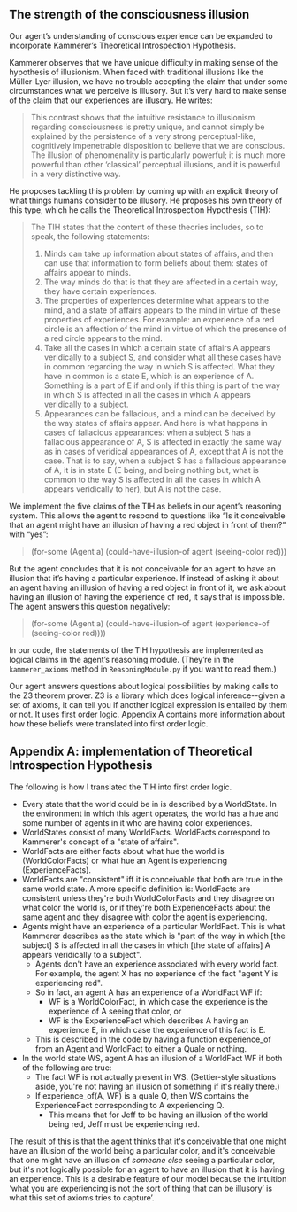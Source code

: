 ## The strength of the consciousness illusion

Our agent’s understanding of conscious experience can be expanded to incorporate  Kammerer’s Theoretical Introspection Hypothesis.

Kammerer observes  that we have unique difficulty in making sense of the hypothesis of illusionism. When faced with traditional illusions like the Müller-Lyer illusion, we have no trouble accepting the claim that under some circumstances what we perceive is illusory. But it’s very hard to make sense of the claim that our experiences are illusory. He writes:

> This contrast shows that the intuitive resistance to illusionism regarding consciousness is pretty unique, and cannot simply be explained by the persistence of a very strong perceptual-like, cognitively impenetrable disposition to believe that we are conscious. The illusion of phenomenality is particularly powerful; it is much more powerful than other ‘classical’ perceptual illusions, and it is powerful in a very distinctive way.

He proposes tackling this problem by coming up with an explicit theory of what things humans consider to be illusory. He proposes his own theory of this type, which he calls the Theoretical Introspection Hypothesis (TIH):

> The TIH states that the content of these theories includes, so to speak, the following statements:
>
> 1. Minds can take up information about states of affairs, and then can use that information to form beliefs about them: states of affairs appear to minds.
> 2. The way minds do that is that they are affected in a certain way, they have certain experiences.
> 3. The properties of experiences determine what appears to the mind, and a state of affairs appears to the mind in virtue of these properties of experiences. For example: an experience of a red circle is an affection of the mind in virtue of which the presence of a red circle appears to the mind.
> 4. Take all the cases in which a certain state of affairs A appears veridically to a subject S, and consider what all these cases have in common regarding the way in which S is affected. What they have in common is a state E, which is an experience of A. Something is a part of E if and only if this thing is part of the way in which S is affected in all the cases in which A appears veridically to a subject.
> 5. Appearances can be fallacious, and a mind can be deceived by the way states of affairs appear. And here is what happens in cases of fallacious appearances: when a subject S has a fallacious appearance of A, S is affected in exactly the same way as in cases of veridical appearances of A, except that A is not the case. That is to say, when a subject S has a fallacious appearance of A, it is in state E (E being, and being nothing but, what is common to the way S is affected in all the cases in which A appears veridically to her), but A is not the case.

We implement the five claims of the TIH  as beliefs in our agent’s reasoning system. This allows the agent to respond to questions like “Is it conceivable that an agent might have an illusion of having a red object in front of them?” with “yes”:

> (for-some (Agent a) (could-have-illusion-of agent (seeing-color red)))

But the agent concludes that it is not conceivable for an agent to have an illusion that it’s having a particular experience. If instead of asking it about an agent having an illusion of having a red object in front of it, we ask about having an illusion of having the experience of red, it says that is impossible. The agent answers this question negatively:

> (for-some (Agent a) (could-have-illusion-of agent (experience-of (seeing-color red))))

In our code, the statements of the TIH hypothesis are implemented as logical claims in the agent’s reasoning module. (They’re in the `kammerer_axioms` method in `ReasoningModule.py` if you want to read them.)

Our agent answers questions about logical possibilities by making calls to the Z3 theorem prover. Z3 is a library which does logical inference--given a set of axioms, it can tell you if another logical expression is entailed by them or not. It uses first order logic. Appendix A contains more information about how these beliefs were translated into first order logic.

## Appendix A: implementation of Theoretical Introspection Hypothesis

The following is how I translated the TIH into first order logic.

- Every state that the world could be in is described by a WorldState. In the environment in which this agent operates, the world has a hue and some number of agents in it who are having color experiences.
- WorldStates consist of many WorldFacts. WorldFacts correspond to Kammerer's concept of a "state of affairs".
- WorldFacts are either facts about what hue the world is (WorldColorFacts) or what hue an Agent is experiencing (ExperienceFacts).
- WorldFacts are "consistent" iff it is conceivable that both are true in the same world state. A more specific definition is: WorldFacts are consistent unless they're both WorldColorFacts and they disagree on what color the world is, or if they're both ExperienceFacts about the same agent and they disagree with color the agent is experiencing.
- Agents might have an experience of a particular WorldFact. This is what Kammerer describes as the state which is "part of the way in which [the subject] S is affected in all the cases in which [the state of affairs] A appears veridically to a subject".
  - Agents don't have an experience associated with every world fact. For example, the agent X has no experience of the fact "agent Y is experiencing red".
  - So in fact, an agent A has an experience of a WorldFact WF if:
    - WF is a WorldColorFact, in which case the experience is the experience of A seeing that color, or
    - WF is the ExperienceFact which describes A having an experience E, in which case the experience of this fact is E.
  - This is described in the code by having a function experience_of from an Agent and WorldFact to either a Quale or nothing.
- In the world state WS, agent A has an illusion of a WorldFact WF if both of the following are true:
  - The fact WF is not actually present in WS. (Gettier-style situations aside, you're not having an illusion of something if it's really there.)
  - If experience_of(A, WF) is a quale Q, then WS contains the ExperienceFact corresponding to A experiencing Q.
    - This means that for Jeff to be having an illusion of the world being red, Jeff must be experiencing red.

The result of this is that the agent thinks that it's conceivable that one might have an illusion of the world being a particular color, and it's conceivable that one might have an illusion of *someone else* seeing a particular color, but it's not logically possible for an agent to have an illusion that it is having an experience. This is a desirable feature of our model because the intuition ‘what you are experiencing is not the sort of thing that can be illusory’ is what this set of axioms tries to capture’.
